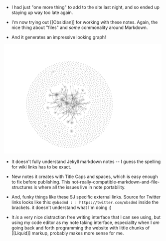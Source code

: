 - I had just "one more thing" to add to the site last night, and so ended up staying up way too late again.

- I'm now trying out [[Obsidian]] for working with these notes. Again, the nice thing about "files" and _some_ commonality around Markdown.

- And it generates an impressive looking graph!

![](../assets/2020/obsidian-graph-2020-10-01.png)

- It doesn't fully understand Jekyll markdown notes -- I guess the spelling for wiki links has to be exact.

- New notes it creates with Title Caps and spaces, which is easy enough to fix before publishing. This not-really-compatible-markdown-and-file-structures is where all the issues live in note portability.

- And, funky things like these SJ specific external links. Source for Twitter links looks like this: `@obsdmd : : https://twitter.com/obsdmd` inside the brackets. it doesn't understand what I'm doing :)

- It _is_ a very nice distraction free writing interface that I can see using, but using my code editor as my note taking interface, especiallty when I _am_ going back and forth programming the website with little chunks of [[Liquid]] markup, probably makes more sense for me.